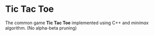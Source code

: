# Tic Tac Toe
The common game **Tic Tac Toe** implemented using C++ and *minimax* algorithm. (No alpha-beta pruning)
